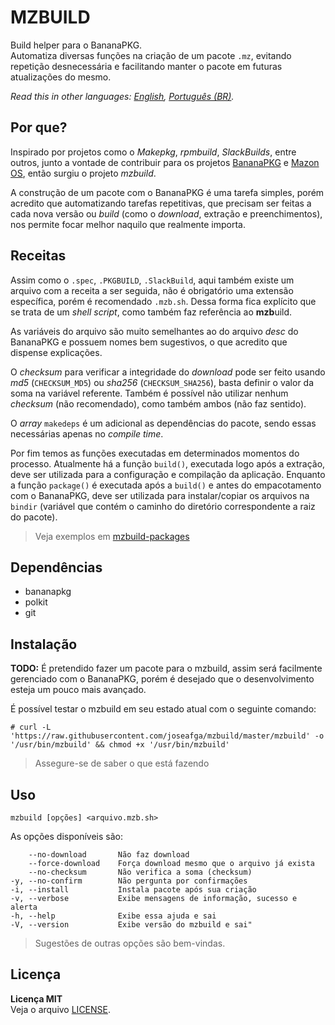 MZBUILD
==========
Build helper para o BananaPKG.  
Automatiza diversas funções na criação de um pacote `.mz`, evitando repetição desnecessária e facilitando manter o pacote em futuras atualizações do mesmo.

*Read this in other languages: [English](README.md), [Português (BR)](README.pt-BR.md).*

Por que?
----------
Inspirado por projetos como o *Makepkg*, *rpmbuild*, *SlackBuilds*, entre outros, junto a vontade de contribuir para os projetos [BananaPKG](https://bananapkg.github.io/) e [Mazon OS](https://github.com/mazonos/), então surgiu o projeto *mzbuild*.

A construção de um pacote com o BananaPKG é uma tarefa simples, porém acredito que automatizando tarefas repetitivas, que precisam ser feitas a cada nova versão ou *build* (como o *download*, extração e preenchimentos), nos permite focar melhor naquilo que realmente importa.

Receitas
----------
Assim como o `.spec`, `.PKGBUILD`, `.SlackBuild`, aqui também existe um arquivo com a receita a ser seguida, não é obrigatório uma extensão específica, porém é recomendado `.mzb.sh`. Dessa forma fica explícito que se trata de um *shell script*, como também faz referência ao **mzb**uild.

As variáveis do arquivo são muito semelhantes ao do arquivo *desc* do BananaPKG e possuem nomes bem sugestivos, o que acredito que dispense explicações.

O *checksum* para verificar a integridade do *download* pode ser feito usando *md5* (`CHECKSUM_MD5`) ou *sha256* (`CHECKSUM_SHA256`), basta definir o valor da soma na variável referente. Também é possível não utilizar nenhum *checksum* (não recomendado), como também ambos (não faz sentido).

O *array* `makedeps` é um adicional as dependências do pacote, sendo essas necessárias apenas no *compile time*.

Por fim temos as funções executadas em determinados momentos do processo. Atualmente há a função `build()`, executada logo após a extração, deve ser utilizada para a configuração e compilação da aplicação. Enquanto a função `package()` é executada após a `build()` e antes do empacotamento com o BananaPKG, deve ser utilizada para instalar/copiar os arquivos na `bindir` (variável que contém o caminho do diretório correspondente a raiz do pacote).

> Veja exemplos em [mzbuild-packages](https://github.com/joseafga/mzbuild-packages)

Dependências
----------
- bananapkg
- polkit
- git

Instalação
----------
**TODO:** É pretendido fazer um pacote para o mzbuild, assim será facilmente gerenciado com o BananaPKG, porém é desejado que o desenvolvimento esteja um pouco mais avançado.

É possível testar o mzbuild em seu estado atual com o seguinte comando:

    # curl -L 'https://raw.githubusercontent.com/joseafga/mzbuild/master/mzbuild' -o '/usr/bin/mzbuild' && chmod +x '/usr/bin/mzbuild'

> Assegure-se de saber o que está fazendo

Uso
------
    mzbuild [opções] <arquivo.mzb.sh>

As opções disponíveis são:

        --no-download       Não faz download
        --force-download    Força download mesmo que o arquivo já exista
        --no-checksum       Não verifica a soma (checksum)
    -y, --no-confirm        Não pergunta por confirmações
    -i, --install           Instala pacote após sua criação
    -v, --verbose           Exibe mensagens de informação, sucesso e alerta
    -h, --help              Exibe essa ajuda e sai
    -V, --version           Exibe versão do mzbuild e sai"

> Sugestões de outras opções são bem-vindas.

Licença
------
**Licença MIT**  
Veja o arquivo [LICENSE](LICENSE).
